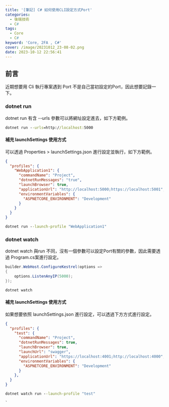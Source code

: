 ```yaml
---
title: '[筆記] C# 如何使用CLI設定方式Port'
categories:
  - 後端技術
  - C#
tags:
  - Core
  - C#
keyword: 'Core, 2FA , C#'
cover: /image/20231012_23-08-02.png
date: 2023-10-12 22:56:41
---
```

## 前言
近期想要用 Cli 執行專案遇到 Port 不是自己當初設定的Port，因此想要記錄一下。


### dotnet run
dotnet run 有含 --urls 參數可以將網址設定進去，如下方範例。
```cmd
dotnet run --urls=http://localhost:5000
```
#### 補充 launchSettings 使用方式
可以透過 Properties > launchSettings.json 進行設定並執行，如下方範例。
```json
{
  "profiles": {
    "WebApplication1": {
      "commandName": "Project",
      "dotnetRunMessages": "true",
      "launchBrowser": true,
      "applicationUrl": "http://localhost:5000;https://localhost:5001",
      "environmentVariables": {
        "ASPNETCORE_ENVIRONMENT": "Development"
      }
    }
  }
}
```
```cmd
dotnet run --launch-profile "WebApplication1"
```


### dotnet watch 
dotnet watch 與run 不同，沒有一個參數可以設定Port有關的參數，因此需要透過 Program.cs案進行設定。
```cs
builder.WebHost.ConfigureKestrel(options =>
{
    options.ListenAnyIP(5000);
});
```

```cmd
dotnet watch 
```

#### 補充 launchSettings 使用方式
如果想要依照 launchSettings.json 進行設定，可以透過下方方式進行設定。
```json
{
  "profiles": {
    "test": {
      "commandName": "Project",
      "dotnetRunMessages": true,
      "launchBrowser": true,
      "launchUrl": "swagger",
      "applicationUrl": "https://localhost:4001;http://localhost:4000",
      "environmentVariables": {
        "ASPNETCORE_ENVIRONMENT": "Development"
      }
    },
  }
}
```

```cmd
dotnet watch run --launch-profile "test"
```
```
`
